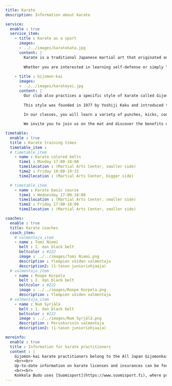 ```yaml
---
title: Karate
description: Information about karate

service:
  enable : true
  service_item:
    - title : Karate as a sport
      images:
      - ../../images/karatekata.jpg
      content: |
        Karate is a traditional Japanese martial art that originated on the island of Okinawa. It is known for its focus on self-defense and its ability to improve both physical and mental fitness. 
        
        Whether you are interested in learning self-defense or simply looking for a comprehensive form of exercise, karate has something to offer for everyone.
        
    - title : Gijomon-kai
      images:
      - ../../images/karateyoi.jpg
      content: |
        Our club also practices a specific style of karate called Gijomon-kai. 
        
        This style was founded in 1977 by Yoshiji Kaku and introduced to Finland by Kim Isaksson in 1994. The name Gijomon means "duty first" or "destiny is to act towards one's duty" in English. 
        
        In our classes, you will learn a variety of punches, kicks, controls, throws, and falls, as well as how to apply them in self-defense situations.

        We invite you to join us on the mat and discover the benefits of practicing karate and Gijomon-kai for yourself.

timetable:
  enable : true
  title : Karate training times
  timetable_item :
  # timetable_item
    - name : Karate colored belts
      time1 : Monday 17:00-18:00
      time1location : (Martial Arts Center, smaller side)
      time2 : Friday 18:00-19:15
      time2location : (Martial Arts Center, bigger side)

  # timetable_item
    - name : Karate basic course
      time1 : Wednesday 17:00-18:00
      time1location : (Martial Arts Center, smaller side)
      time2 : Friday 17:00-18:00
      time2location : (Martial Arts Center, smaller side)

coaches:
  enable : true
  title: Karate coaches
  coach_item:
    # valmentaja_item
    - name : Tomi Niemi
      belt : 2. dan black belt
      beltcolor : #222
      image : ../../images/Tomi Niemi.png
      description : Ylempien vöiden valmentaja
      description2: (1-tason junioriohjaaja)
  # valmentaja_item
    - name : Roope Korpela
      belt : 2. dan black belt
      beltcolor : #222
      image : ../../images/Roope Korpela.png
      description : Ylempien vöiden valmentaja 
  # valmentaja_item
    - name : Num Syrjälä
      belt : 1. dan black belt
      beltcolor : #222
      image : ../../images/Num Syrjälä.png
      description : Peruskurssin valmentaja
      description2: (1-tason junioriohjaaja)

moreinfo:
  enable : true
  title : Information for karate practitioners
  content : |
    Gijomon-kai karate practitioners belong to the All Japan Gijomonkai Karate-jutsu organization and, since 1998, also to the [Finnish Karate Association.](Https://karateliitto.fi/fi/) 
    <br><br>
    Up-to-date information on karate licenses and insurances can be found on the Finnish Karate Association's website under [licenses and insurances](https://karateliitto.fi/fi/lisenssit-ja-vakuutukset/) 
    <br><br>
    Kokkola Budo uses [Suomisport](https://www.suomisport.fi), where practitioners can buy licenses and insurance.
---
```

